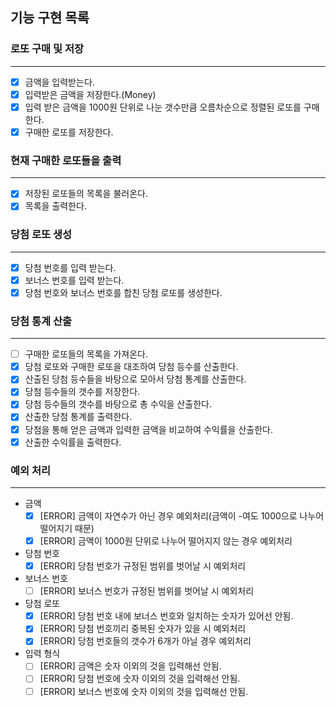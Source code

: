 
## 기능 구현 목록


### 로또 구매 및 저장

---

- [x]  금액을 입력받는다.
- [x]  입력받은 금액을 저장한다.(Money)
- [x]  입력 받은 금액을 1000원 단위로 나눈 갯수만큼 오름차순으로 정렬된 로또를 구매한다.
- [x]  구매한 로또를 저장한다.

### 현재 구매한 로또들을 출력

---

- [x]  저장된 로또들의 목록을 불러온다.
- [x]  목록을 출력한다.

### 당첨 로또 생성

---

- [x]  당첨 번호를 입력 받는다.
- [x]  보너스 번호를 입력 받는다.
- [x]  당첨 번호와 보너스 번호를 합친 당첨 로또를 생성한다.

### 당첨 통계 산출

---

- [ ]  구매한 로또들의 목록을 가져온다.
- [x]  당첨 로또와 구매한 로또을 대조하여 당첨 등수를 산출한다.
- [x]  산출된 당첨 등수들을 바탕으로 모아서 당첨 통계를 산출한다.
  - [x] 당첨 등수들의 갯수를 저장한다.
  - [x] 당첨 등수들의 갯수를 바탕으로 총 수익을 산출한다.
- [x]  산출한 당첨 통계를 출력한다.
- [x]  당첨을 통해 얻은 금액과 입력한 금액을 비교하여 수익률을 산출한다.
- [x]  산출한 수익률을 출력한다.
### 예외 처리

---

- 금액
    - [x]  [ERROR] 금액이 자연수가 아닌 경우 예외처리(금액이 -여도 1000으로 나누어 떨어지기 때문)
    - [x]  [ERROR] 금액이 1000원 단위로 나누어 떨어지지 않는 경우 예외처리
- 당첨 번호
    - [x]  [ERROR] 당첨 번호가 규정된 범위를 벗어날 시 예외처리
- 보너스 번호
    - [ ]  [ERROR] 보너스 번호가 규정된 범위를 벗어날 시 예외처리
- 당첨 로또
    - [x]  [ERROR] 당첨 번호 내에 보너스 번호와 일치하는 숫자가 있어선 안됨.
    - [x]  [ERROR] 당첨 번호끼리 중복된 숫자가 있을 시 예외처리
    - [x]  [ERROR] 당첨 번호들의 갯수가 6개가 아닐 경우 예외처리
- 입력 형식
    - [ ]  [ERROR] 금액은 숫자 이외의 것을 입력해선 안됨.
    - [ ]  [ERROR] 당첨 번호에 숫자 이외의 것을 입력해선 안됨.
    - [ ]  [ERROR] 보너스 번호에 숫자 이외의 것을 입력해선 안됨.